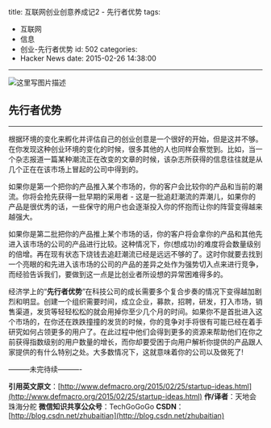 title: 互联网创业创意养成记2 - 先行者优势
tags:
  - 互联网
  - 信息
  - 创业-先行者优势
id: 502
categories:
  - Hacker News
date: 2015-02-26 14:38:00
---

<div id="article_content" class="article_content">&#13;
        <div class="markdown_views">

![这里写图片描述](http://img.blog.csdn.net/20150226143043263)

## 先行者优势

* * *

根据环境的变化来孵化并评估自己的创业创意是一个很好的开始，但是这并不够。在你发现这种创业环境的变化的时候，很多其他的人也同样会察觉到。比如，当一个杂志报道一篇某种潮流正在改变的文章的时候，该杂志所获得的信息往往就是从几个正在在该市场上冒起的公司中得到的。

如果你是第一个把你的产品推入某个市场的，你的客户会比较你的产品和当前的潮流。你将会抢先获得一批早期的采用者 - 这是一批追赶潮流的弄潮儿，如果你的产品是很优秀的话，一些保守的用户也会逐渐投入你的怀抱而让你的阵营变得越来越强大。

如果你是第二批把你的产品推上某个市场的话，你的客户将会拿你的产品和其他先进入该市场的公司的产品进行比较。这种情况下，你(想成功)的难度将会数量级别的倍增。再在现有状态下烧钱去追赶潮流已经是远远不够的了。这时你就要去找到一个亮眼的和先进入该市场的公司的产品的差异之处作为强势切入点来进行竞争，而经验告诉我们，要做到这一点是比创业者所设想的异常困难得多的。

经济学上的“**先行者优势**”在科技公司的成长需要多个复合步奏的情况下变得越加剧烈和明显。创建一个组织需要时间，成立企业，募款，招聘，研发，打入市场，销售渠道，发货等轻轻松松的就会用掉你至少几个月的时间。如果你不是首批进入这个市场的，在你还在跌跌撞撞的发货的时候，你的竞争对手将很有可能已经在着手研究如何占领更多的用户了。在此过程中他们会得到更多的资源来帮助他们在你之前获得指数级别的用户数量的增长，而你却要受困于向用户解析你提供的产品跟人家提供的有什么特别之处。大多数情况下，这就意味着你的公司以及做死了!

———未完待续———-

**引用英文原文**：[http://www.defmacro.org/2015/02/25/startup-ideas.html](http://www.defmacro.org/2015/02/25/startup-ideas.html) 
**作/译者**：天地会珠海分舵 
**微信知识共享公众号**：TechGoGoGo 
**CSDN**：[http://blog.csdn.net/zhubaitian](http://blog.csdn.net/zhubaitian)
</div>&#13;
        <script type="text/javascript"><![CDATA[
            $(function () {
                $('pre.prettyprint code').each(function () {
                    var lines = $(this).text().split('n').length;
                    var $numbering = $('<ul/>').addClass('pre-numbering').hide();
                    $(this).addClass('has-numbering').parent().append($numbering);
                    for (i = 1; i <= lines; i++) {
                        $numbering.append($('<li/>').text(i));
                    };
                    $numbering.fadeIn(1700);
                });
            });
        ]]></script></div>